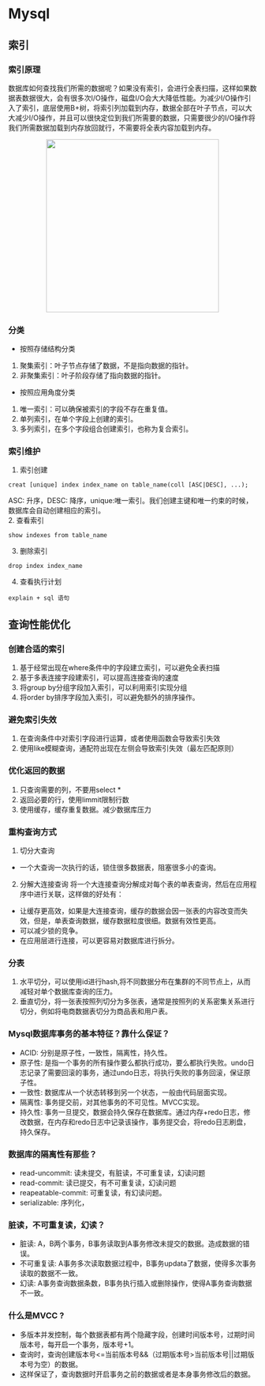 # Mysql
## 索引
### 索引原理
数据库如何查找我们所需的数据呢？如果没有索引，会进行全表扫描，这样如果数据表数据很大，会有很多次I/O操作，磁盘I/O会大大降低性能。为减少I/O操作引入了索引，底层使用B+树，将索引列加载到内存，数据全部在叶子节点，可以大大减少I/O操作，并且可以很快定位到我们所需要的数据，只需要很少的I/O操作将我们所需数据加载到内存放回就行，不需要将全表内容加载到内存。  
<div align="center">
<img src=https://user-images.githubusercontent.com/34670345/175211944-c773dcc9-cb24-426c-99e7-482cec78e3cf.jpg height=350px />
</div>

### 分类
* 按照存储结构分类
1. 聚集索引：叶子节点存储了数据，不是指向数据的指针。
2. 非聚集索引：叶子阶段存储了指向数据的指针。
* 按照应用角度分类
1. 唯一索引：可以确保被索引的字段不存在重复值。
2. 单列索引，在单个字段上创建的索引。
3. 多列索引，在多个字段组合创建索引，也称为复合索引。

### 索引维护
1. 索引创建
```text
creat [unique] index index_name on table_name(coll [ASC|DESC], ...);
```
ASC: 升序，DESC: 降序，unique:唯一索引。我们创建主键和唯一约束的时候，数据库会自动创建相应的索引。  
2. 查看索引
```text
show indexes from table_name
```
3. 删除索引
```
drop index index_name
```
4. 查看执行计划
```
explain + sql 语句
```
## 查询性能优化
### 创建合适的索引
1. 基于经常出现在where条件中的字段建立索引，可以避免全表扫描
2. 基于多表连接字段建索引，可以提高连接查询的速度
3. 将group by分组字段加入索引，可以利用索引实现分组
4. 将order by排序字段加入索引，可以避免额外的排序操作。
### 避免索引失效
1. 在查询条件中对索引字段进行运算，或者使用函数会导致索引失效
2. 使用like模糊查询，通配符出现在左侧会导致索引失效（最左匹配原则）
### 优化返回的数据
1. 只查询需要的列，不要用select *
2. 返回必要的行，使用limmit限制行数
3. 使用缓存，缓存重复数据。减少数据库压力
### 重构查询方式
1. 切分大查询
* 一个大查询一次执行的话，锁住很多数据表，阻塞很多小的查询。
2. 分解大连接查询
将一个大连接查询分解成对每个表的单表查询，然后在应用程序中进行关联，这样做的好处有：
* 让缓存更高效，如果是大连接查询，缓存的数据会因一张表的内容改变而失效，但是，单表查询数据，缓存数据粒度很细。数据有效性更高。
* 可以减少锁的竞争。
* 在应用层进行连接，可以更容易对数据库进行拆分。

### 分表
1. 水平切分，可以使用id进行hash,将不同数据分布在集群的不同节点上，从而减轻对单个数据库查询的压力。
2. 垂直切分，将一张表按照列切分为多张表，通常是按照列的关系密集关系进行切分，例如将电商数据表切分为商品表和用户表。

### Mysql数据库事务的基本特征？靠什么保证？
* ACID: 分别是原子性，一致性，隔离性，持久性。
* 原子性: 是指一个事务的所有操作要么都执行成功，要么都执行失败。undo日志记录了需要回滚的事务，通过undo日志，将执行失败的事务回滚，保证原子性。
* 一致性: 数据库从一个状态转移到另一个状态，一般由代码层面实现。
* 隔离性: 事务提交前，对其他事务的不可见性。MVCC实现。
* 持久性: 事务一旦提交，数据会持久保存在数据库。通过内存+redo日志，修改数据，在内存和redo日志中记录该操作，事务提交会，将redo日志刷盘，持久保存。

### 数据库的隔离性有那些？
* read-uncommit: 读未提交，有脏读，不可重复读，幻读问题
* read-commit: 读已提交，有不可重复读，幻读问题
* reapeatable-commit: 可重复读，有幻读问题。
* serializable: 序列化，

### 脏读，不可重复读，幻读？
* 脏读: A，B两个事务，B事务读取到A事务修改未提交的数据。造成数据的错误。
* 不可重复读: A事务多次读取数据过程中，B事务updata了数据，使得多次事务读取的数据不一致。
* 幻读: A事务查询数据条数，B事务执行插入或删除操作，使得A事务查询数据不一致。

### 什么是MVCC ?
* 多版本并发控制，每个数据表都有两个隐藏字段，创建时间版本号，过期时间版本号，每开启一个事务，版本号+1。
* 查询时，查询创建版本号<=当前版本号&&（过期版本号>当前版本号||过期版本号为空）的数据。
* 这样保证了，查询数据时开启事务之前的数据或者是本身事务修改后的数据。
